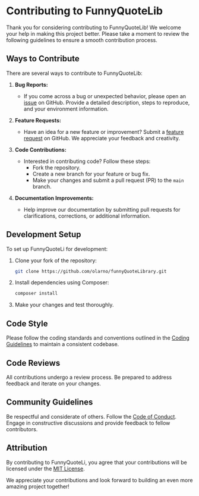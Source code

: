 # Contributing to FunnyQuoteLib

Thank you for considering contributing to FunnyQuoteLib! We welcome your help in making this project better. Please take a moment to review the following guidelines to ensure a smooth contribution process.

## Ways to Contribute

There are several ways to contribute to FunnyQuoteLib:

1. **Bug Reports:**
   - If you come across a bug or unexpected behavior, please open an [issue](https://github.com/olarno/funnyQuoteLibrary/issues) on GitHub. Provide a detailed description, steps to reproduce, and your environment information.

2. **Feature Requests:**
   - Have an idea for a new feature or improvement? Submit a [feature request](https://github.com/olarno/funnyQuoteLibrary/issues) on GitHub. We appreciate your feedback and creativity.

3. **Code Contributions:**
   - Interested in contributing code? Follow these steps:
     - Fork the repository.
     - Create a new branch for your feature or bug fix.
     - Make your changes and submit a pull request (PR) to the `main` branch.

4. **Documentation Improvements:**
   - Help improve our documentation by submitting pull requests for clarifications, corrections, or additional information.

## Development Setup

To set up FunnyQuoteLi for development:

1. Clone your fork of the repository:
   ```bash
   git clone https://github.com/olarno/funnyQuoteLibrary.git
   ```
2. Install dependencies using Composer:
    ```bash
    composer install
    ```
3. Make your changes and test thoroughly.

## Code Style

Please follow the coding standards and conventions outlined in the [Coding Guidelines](CODING_GUIDELINES.md) to maintain a consistent codebase.

## Code Reviews

All contributions undergo a review process. Be prepared to address feedback and iterate on your changes.

## Community Guidelines

Be respectful and considerate of others.
Follow the [Code of Conduct](CODE_OF_CONDUCT.md).
Engage in constructive discussions and provide feedback to fellow contributors.

## Attribution

By contributing to FunnyQuoteLi, you agree that your contributions will be licensed under the [MIT License](LICENSE.md).

We appreciate your contributions and look forward to building an even more amazing project together!